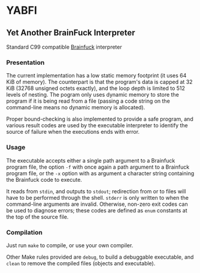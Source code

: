 # YABFI
## Yet Another BrainFuck Interpreter

Standard C99 compatible [Brainfuck](https://en.wikipedia.org/wiki/Brainfuck)
interpreter


### Presentation

The current implementation has a low static memory footprint (it uses 64 KiB of
memory). The counterpart is that the program's data is capped at 32 KiB (32768
unsigned octets exactly), and the loop depth is limited to 512 levels of
nesting. The pogram only uses dynamic memory to store the program if it is being
read from a file (passing a code string on the command-line means no dynamic
memory is allocated).

Proper bound-checking is also implemented to provide a safe program, and various
result codes are used by the executable interpreter to identify the source of
failure when the executions ends with error.


### Usage

The executable accepts either a single path argument to a Brainfuck program
file, the option `-f` with once again a path argument to a Brainfuck program
file, or the `-x` option with as argument a character string containing the
Brainfuck code to execute.

It reads from `stdin`, and outputs to `stdout`; redirection from or to files
will have to be performed through the shell.
`stderr` is only written to when the command-line arguments are invalid.
Otherwise, non-zero exit codes can be used to diagnose errors; these codes are
defined as `enum` constants at the top of the source file.


### Compilation

Just run `make` to compile, or use your own compiler.

Other Make rules provided are `debug`, to build a debuggable executable, and
`clean` to remove the compiled files (objects and executable).
